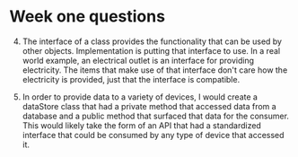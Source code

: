 # Week one questions

4. The interface of a class provides the functionality that can be used by other objects. Implementation is putting that interface to use. In a real world example, an electrical outlet is an interface for providing electricity. The items that make use of that interface don't care how the electricity is provided, just that the interface is compatible.

5. In order to provide data to a variety of devices, I would create a dataStore class that had a private method that accessed data from a database and a public method that surfaced that data for the consumer. This would likely take the form of an API that had a standardized interface that could be consumed by any type of device that accessed it.
